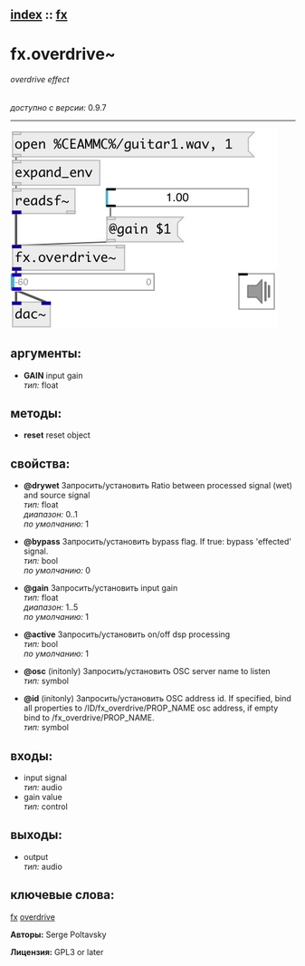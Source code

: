 [index](index.html) :: [fx](category_fx.html)
---

# fx.overdrive~

###### overdrive effect

*доступно с версии:* 0.9.7

---




[![example](../examples/img/fx.overdrive~.jpg)](../examples/pd/fx.overdrive~.pd)



## аргументы:

* **GAIN**
input gain<br>
_тип:_ float<br>



## методы:

* **reset**
reset object<br>




## свойства:

* **@drywet** 
Запросить/установить Ratio between processed signal (wet) and source signal<br>
_тип:_ float<br>
_диапазон:_ 0..1<br>
_по умолчанию:_ 1<br>

* **@bypass** 
Запросить/установить bypass flag. If true: bypass &#39;effected&#39; signal.<br>
_тип:_ bool<br>
_по умолчанию:_ 0<br>

* **@gain** 
Запросить/установить input gain<br>
_тип:_ float<br>
_диапазон:_ 1..5<br>
_по умолчанию:_ 1<br>

* **@active** 
Запросить/установить on/off dsp processing<br>
_тип:_ bool<br>
_по умолчанию:_ 1<br>

* **@osc** (initonly)
Запросить/установить OSC server name to listen<br>
_тип:_ symbol<br>

* **@id** (initonly)
Запросить/установить OSC address id. If specified, bind all properties to /ID/fx_overdrive/PROP_NAME
osc address, if empty bind to /fx_overdrive/PROP_NAME.<br>
_тип:_ symbol<br>



## входы:

* input signal<br>
_тип:_ audio
* gain value<br>
_тип:_ control



## выходы:

* output<br>
_тип:_ audio



## ключевые слова:

[fx](keywords/fx.html)
[overdrive](keywords/overdrive.html)






**Авторы:** Serge Poltavsky




**Лицензия:** GPL3 or later





